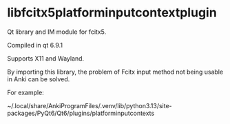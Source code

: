 # libfcitx5platforminputcontextplugin

Qt library and IM module for fcitx5.

Compiled in qt 6.9.1

Supports X11 and Wayland.

By importing this library, the problem of Fcitx input method not being usable in Anki can be solved.

For example:

~/.local/share/AnkiProgramFiles/.venv/lib/python3.13/site-packages/PyQt6/Qt6/plugins/platforminputcontexts
